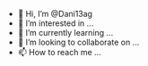 - 👋 Hi, I’m @Dani13ag
- 👀 I’m interested in ...
- 🌱 I’m currently learning ...
- 💞️ I’m looking to collaborate on ...
- 📫 How to reach me ...

<!---
Dani13ag/Dani13ag is a ✨ special ✨ repository because its `README.md` (this file) appears on your GitHub profile.
You can click the Preview link to take a look at your changes.
--->
